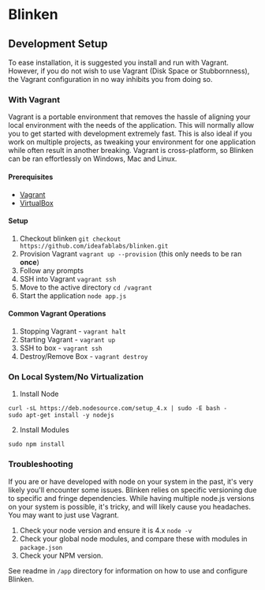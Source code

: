 # Blinken

## Development Setup

To ease installation, it is suggested you install and run with Vagrant. However, if you do not wish to use Vagrant (Disk Space or Stubbornness), the Vagrant configuration in no way inhibits you from doing so.

### With Vagrant

Vagrant is a portable environment that removes the hassle of aligning your local environment with the needs of the application. This will normally allow you to get started with development extremely fast. This is also ideal if you work on multiple projects, as tweaking your environment for one application while often result in another breaking. Vagrant is cross-platform, so Blinken can be ran effortlessly on Windows, Mac and Linux. 

#### Prerequisites 
- [Vagrant](http://vagrantup.com)
- [VirtualBox](https://www.virtualbox.org/wiki/Downloads)

#### Setup
1. Checkout blinken `git checkout https://github.com/ideafablabs/blinken.git`
1. Provision Vagrant `vagrant up --provision` (this only needs to be ran **once**)
1. Follow any prompts
1. SSH into Vagrant `vagrant ssh`
1. Move to the active directory `cd /vagrant`
1. Start the application `node app.js`

#### Common Vagrant Operations
1. Stopping Vagrant - `vagrant halt`
1. Starting Vagrant - `vagrant up`
1. SSH to box - `vagrant ssh`
1. Destroy/Remove Box - `vagrant destroy`

### On Local System/No Virtualization
1. Install Node
```
curl -sL https://deb.nodesource.com/setup_4.x | sudo -E bash -
sudo apt-get install -y nodejs
```

2. Install Modules
```
sudo npm install
```
### Troubleshooting
If you are or have developed with node on your system in the past, it's very likely you'll encounter some issues. Blinken relies on specific versioning due to specific and fringe dependencies. While having multiple node.js versions on your system is possible, it's tricky, and will likely cause you headaches. You may want to just use Vagrant. 

1. Check your node version and ensure it is 4.x `node -v`
1. Check your global node modules, and compare these with modules in `package.json`
1. Check your NPM version. 

See readme in `/app` directory for information on how to use and configure Blinken.
